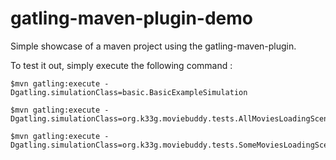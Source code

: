 gatling-maven-plugin-demo
=========================

Simple showcase of a maven project using the gatling-maven-plugin.

To test it out, simply execute the following command :

    $mvn gatling:execute -Dgatling.simulationClass=basic.BasicExampleSimulation

    $mvn gatling:execute -Dgatling.simulationClass=org.k33g.moviebuddy.tests.AllMoviesLoadingScenario

    $mvn gatling:execute -Dgatling.simulationClass=org.k33g.moviebuddy.tests.SomeMoviesLoadingScenario
